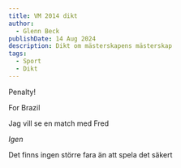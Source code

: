 ```yaml
---
title: VM 2014 dikt
author:
  - Glenn Beck
publishDate: 14 Aug 2024
description: Dikt om mästerskapens mästerskap
tags:
  - Sport
  - Dikt
---
```

Penalty!

For Brazil

Jag vill se en match med Fred

*Igen*

Det finns ingen större fara än att spela det säkert
